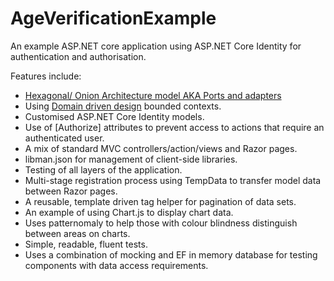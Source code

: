# AgeVerificationExample

An example ASP.NET core application using ASP.NET Core Identity for authentication and authorisation.

Features include:

- [Hexagonal/ Onion Architecture model AKA Ports and adapters](https://en.wikipedia.org/wiki/Hexagonal_architecture_(software))
- Using [Domain driven design](https://en.wikipedia.org/wiki/Domain-driven_design) bounded contexts.
- Customised ASP.NET Core Identity models.
- Use of [Authorize] attributes to prevent access to actions that require an authenticated user. 
- A mix of standard MVC controllers/action/views and Razor pages.
- libman.json for management of client-side libraries.
- Testing of all layers of the application.
- Multi-stage registration process using TempData to transfer model data between Razor pages. 
- A reusable, template driven tag helper for pagination of data sets.
- An example of using Chart.js to display chart data.
- Uses patternomaly to help those with colour blindness distinguish between areas on charts.
- Simple, readable, fluent tests.
- Uses a combination of mocking and EF in memory database for testing components with data access requirements. 
